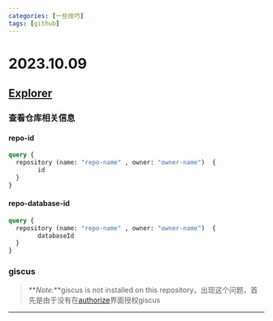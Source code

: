 ```yaml
---
categories: [一些技巧]
tags: [github]
---
```

# 2023.10.09

## [Explorer](https://docs.github.com/en/graphql/overview/explorer)

### 查看仓库相关信息
#### repo-id
```GraphQL 
query {
  repository (name: "repo-name" , owner: "owner-name")  {
        id
  }
}
```
#### repo-database-id
```GraphQL 
query {
  repository (name: "repo-name" , owner: "owner-name")  {
        databaseId
  }
}
```
### giscus
> **_Note:_**giscus is not installed on this repository，出现这个问题，首先是由于没有在[authorize](https://github.com/apps/giscus)界面授权giscus
***